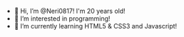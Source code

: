 - 👋 Hi, I’m @Neri0817! I'm 20 years old!
- 👀 I’m interested in programming!
- 🌱 I’m currently learning HTML5 & CSS3 and Javascript!

<!---
Neri0817/Neri0817 is a ✨ special ✨ repository because its `README.md` (this file) appears on your GitHub profile.
You can click the Preview link to take a look at your changes.
--->
